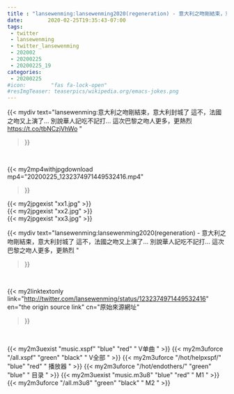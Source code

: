 ```yaml
---
title : "lansewenming:lansewenming2020(regeneration) - 意大利之吻剛結束，意大利封城了 這不，法國之吻又上演了… 別說華人記吃不記打… 這次巴黎之吻人更多，更熱烈 "
date:        2020-02-25T19:35:43-07:00
tags:
 - twitter
 - lansewenming
 - twitter_lansewenming
 - 202002
 - 20200225
 - 20200225_19
categories:
 - 20200225
#icon:        "fas fa-lock-open"
#resImgTeaser: teaserpics/wikipedia.org/emacs-jokes.png
---
```


{{< mydiv text="lansewenming:意大利之吻剛結束，意大利封城了 這不，法國之吻又上演了… 別說華人記吃不記打… 這次巴黎之吻人更多，更熱烈 https://t.co/tbNCzjVhWo "
>}}
<br>


{{< my2mp4withjpgdownload mp4="20200225_1232374971449532416.mp4"
>}}

{{< my2jpgexist "xx1.jpg" >}}<br>
{{< my2jpgexist "xx2.jpg" >}}<br>
{{< my2jpgexist "xx3.jpg" >}}<br>



{{< mydiv text="lansewenming:lansewenming2020(regeneration) - 意大利之吻剛結束，意大利封城了 這不，法國之吻又上演了… 別說華人記吃不記打… 這次巴黎之吻人更多，更熱烈 "
>}}
<br>

{{< my2linktextonly link="http://twitter.com/lansewenming/status/1232374971449532416"
en="the origin source link" cn="原始來源網址"
>}}


<br>

{{< my2m3uexist "music.xspf"        "blue"   "red"    " V单曲 " >}} {{< my2m3uforce "/all.xspf"         "green"  "black"  " V全部 " >}} {{< my2m3uforce "/hot/helpxspf/"    "blue"   "red"    " 播放器 " >}} {{< my2m3uforce "/hot/endothers/"   "green"  "blue"   " 目录 " >}} {{< my2m3uexist "music.m3u8"        "blue"   "red"    " M1 " >}} {{< my2m3uforce "/all.m3u8"         "green"  "black"  " M2 " >}} 
